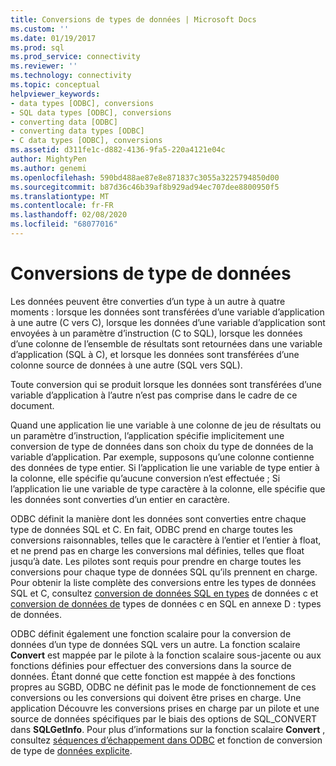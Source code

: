 ```yaml
---
title: Conversions de types de données | Microsoft Docs
ms.custom: ''
ms.date: 01/19/2017
ms.prod: sql
ms.prod_service: connectivity
ms.reviewer: ''
ms.technology: connectivity
ms.topic: conceptual
helpviewer_keywords:
- data types [ODBC], conversions
- SQL data types [ODBC], conversions
- converting data [ODBC]
- converting data types [ODBC]
- C data types [ODBC], conversions
ms.assetid: d311fe1c-d882-4136-9fa5-220a4121e04c
author: MightyPen
ms.author: genemi
ms.openlocfilehash: 590bd488ae87e8e871837c3055a3225794850d00
ms.sourcegitcommit: b87d36c46b39af8b929ad94ec707dee8800950f5
ms.translationtype: MT
ms.contentlocale: fr-FR
ms.lasthandoff: 02/08/2020
ms.locfileid: "68077016"
---
```

# <a name="data-type-conversions"></a>Conversions de type de données
Les données peuvent être converties d’un type à un autre à quatre moments : lorsque les données sont transférées d’une variable d’application à une autre (C vers C), lorsque les données d’une variable d’application sont envoyées à un paramètre d’instruction (C to SQL), lorsque les données d’une colonne de l’ensemble de résultats sont retournées dans une variable d’application (SQL à C), et lorsque les données sont transférées d’une colonne source de données à une autre (SQL vers SQL).  
  
 Toute conversion qui se produit lorsque les données sont transférées d’une variable d’application à l’autre n’est pas comprise dans le cadre de ce document.  
  
 Quand une application lie une variable à une colonne de jeu de résultats ou un paramètre d’instruction, l’application spécifie implicitement une conversion de type de données dans son choix du type de données de la variable d’application. Par exemple, supposons qu’une colonne contienne des données de type entier. Si l’application lie une variable de type entier à la colonne, elle spécifie qu’aucune conversion n’est effectuée ; Si l’application lie une variable de type caractère à la colonne, elle spécifie que les données sont converties d’un entier en caractère.  
  
 ODBC définit la manière dont les données sont converties entre chaque type de données SQL et C. En fait, ODBC prend en charge toutes les conversions raisonnables, telles que le caractère à l’entier et l’entier à float, et ne prend pas en charge les conversions mal définies, telles que float jusqu’à date. Les pilotes sont requis pour prendre en charge toutes les conversions pour chaque type de données SQL qu’ils prennent en charge. Pour obtenir la liste complète des conversions entre les types de données SQL et C, consultez [conversion de données SQL en types](../../../odbc/reference/appendixes/converting-data-from-sql-to-c-data-types.md) de données c et [conversion de données de](../../../odbc/reference/appendixes/converting-data-from-c-to-sql-data-types.md) types de données c en SQL en annexe D : types de données.  
  
 ODBC définit également une fonction scalaire pour la conversion de données d’un type de données SQL vers un autre. La fonction scalaire **Convert** est mappée par le pilote à la fonction scalaire sous-jacente ou aux fonctions définies pour effectuer des conversions dans la source de données. Étant donné que cette fonction est mappée à des fonctions propres au SGBD, ODBC ne définit pas le mode de fonctionnement de ces conversions ou les conversions qui doivent être prises en charge. Une application Découvre les conversions prises en charge par un pilote et une source de données spécifiques par le biais des options de SQL_CONVERT dans **SQLGetInfo**. Pour plus d’informations sur la fonction scalaire **Convert** , consultez [séquences d’échappement dans ODBC](../../../odbc/reference/develop-app/escape-sequences-in-odbc.md) et fonction de conversion de type de [données explicite](../../../odbc/reference/appendixes/explicit-data-type-conversion-function.md).
